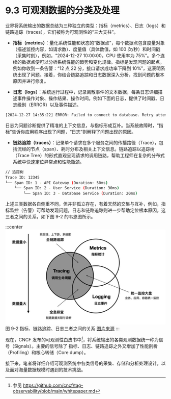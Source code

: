 # 9.3 可观测数据的分类及处理

业界将系统输出的数据总结为三种独立的类型：指标（metrics）、日志（logs）和链路追踪（traces），它们被称为可观测性的“三大支柱”。

- **指标（metrics）**：量化系统性能和状态的“数据点”，每个数据点包含度量对象（描述监控内容，如请求数）、度量值（具体数值，如 100 次/秒）和时间戳（采集时刻），例如，“2024-12-27 10:00:00，CPU 使用率为 75%”。多个连续的数据点便可以分析系统性能的趋势和变化规律。指标是发现问题的起点，例如你收到一条告警：“12 点 22 分，接口请求成功率下降到 10%”，这表明系统出现了问题。接着，你结合链路追踪和日志数据深入分析，找到问题的根本原因并进行修复。

- **日志（logs）**：系统运行过程中，记录离散事件的文本数据，每条日志详细描述事件操作对象、操作结果、操作时间。例如下面的日志，提供了时间戳、日志级别（ERROR）以及事件描述。
```bash
[2024-12-27 14:35:22] ERROR: Failed to connect to database. Retry attempts exceeded.
```
日志为问题诊断提供了精准的上下文信息，与指标形成互补。当系统故障时，“指标”告诉你应用程序出现了问题，“日志”则解释了问题出现的原因。

- **链路追踪（traces）**：记录单个请求在多个服务之间的传播路径（Trace），包括流经的节点（span）、耗时分布及相关上下文信息。链路追踪以追踪树（Trace Tree）的形式直观呈现请求的调用链路，帮助工程师在复杂的分布式系统中快速定位异常点和性能瓶颈。

```bash
// 追踪树
Trace ID: 12345
└── Span ID: 1 - API Gateway (Duration: 50ms)
    └── Span ID: 2 - User Service (Duration: 30ms)
        └── Span ID: 3 - Database Service (Duration: 20ms)
```

上述三类数据各自侧重不同，但并非孤立存在，有着天然的交集与互补，例如，指标监控（告警）可帮助发现问题，日志和链路追踪则进一步帮助定位根本原因。这三者之间的关系，如下图 9-2 的韦恩图所示。

:::center
  ![](../assets/observability.jpg)<br/>
 图 9-2 指标、链路追踪、日志三者之间的关系 [图片来源](https://peter.bourgon.org/blog/2017/02/21/metrics-tracing-and-logging.html)
:::


现在，CNCF 发布的可观测性白皮书中[^1]，将系统输出的各类观测数据统一称为信号（Signals）。主要的信号除了 指标、日志、链路追踪之外又增加了性能剖析（Profiling）和核心转储（Core dump）。

接下来，笔者将详细介绍可观测系统中各类信号的采集、存储和分析处理设计，以及面对海量数据规模时遇到的技术挑战。

[^1]: 参见 https://github.com/cncf/tag-observability/blob/main/whitepaper.md